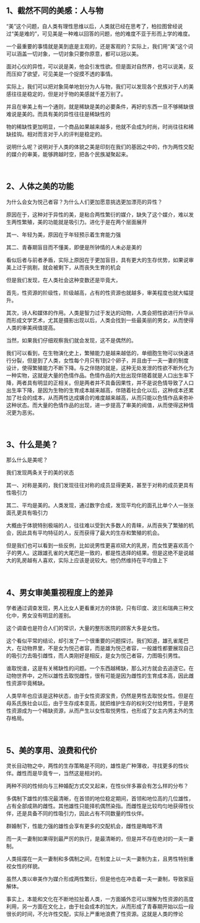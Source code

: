 <h2>1、截然不同的美感：人与物</h2><p data-pid="URoNFnpH">“美”这个问题，自人类有理性思维以后，人类就已经在思考了，柏拉图曾经说过“美是难的”，可见美是一种难以回答的问题，他的难度不亚于形而上学的难度。</p><p data-pid="7j0RetWk">一个最重要的事情就是美到底是主观的，还是客观的？实际上，我们用“美”这个词可以涵盖一切对象，一切对象只要你原意，都可以冠以美。</p><p data-pid="4Kg4IXvG">面对心仪的异性，可以说是美，他会引发性欲。但是面对自然界，也可以说美，反而压抑了欲望，可见美是一个捉摸不透的事情。</p><p data-pid="8CknCK5K">实际上，我们可以把对象简单地划分为人与物，我们可以发现各个民族对于人的美感往往是稳定的，但是对于物的美感就千差万别了。</p><p data-pid="Vp-pvezl">并且在审美上有一个通则，就是稀缺是美的必要条件，再好的东西一旦不够稀缺很难说是美的。而具有美的异性往往是稀缺性的</p><p data-pid="Qfv36I2q">物的稀缺性更加明显，一个商品如果越来越多，他就不会成为时尚，时尚往往和稀缺挂钩。相对而言对于人的评判是稳定的。</p><p data-pid="pXSVR6Gd">说明什么呢？说明对于人类的体貌之美是印刻在我们的基因之中的，作为两性交配的媒介的审美，能够跨越时空，把各个民族凝聚起来。</p><p><br></p><h2>2、人体之美的功能</h2><p data-pid="oQhFE6c3">为什么会女为悦己者容？为什么人们更加愿意挑选更加漂亮的异性？</p><p data-pid="yeoupn-4">原因在于，这种对于异性的美，是粘合两性繁衍的媒介，缺失了这个媒介，难以发生两性繁殖，美的功能就是吸引力。进化于是在两个层面展开</p><p data-pid="u43QL29q">其一、年轻为美，原因在于年轻预示着生育能力强</p><p data-pid="rDDdYAz8">其二、青春期盲目而不懂美，即便是所钟情的人未必是美的</p><p data-pid="OJW4pAup">看似后者与前者矛盾，实际上原因在于更加盲目，具有更大的生存优势，如果说审美上过于挑剔，就会被剩下，从而丧失生育的机会</p><p data-pid="emBfiVcf">但是我们发现，在人类社会这种变数还是毕竟大，</p><p data-pid="tNmcB2v_">首先，性资源的阶级性，阶级越高，占有的性资源也就越多，审美程度也就大幅提升。</p><p data-pid="fhGLSBSF">其次，诗人和媒体的作用。人类是智力过于发达的动物，人类会把性欲进行升华从而形成文学艺术，尤其是摄影出现以后，人类会找到一些最美丽的男女，从而使得人类的审美阀值提高。</p><p data-pid="UllLhRo6">当然，如果我们仔细观察我们就会发现，这不是偶然的。</p><p data-pid="TyhKaBFq">我们可以看到，在生物演化史上，繁殖能力是越来越低的，单细胞生物可以快速进行分裂，但是到了人类，女性每个月只有1到2个卵子，并且由于一夫一妻的制度设计，使得繁殖能力不断下降。与之伴随的就是，这种无处发泄的性欲不断外化为一种实物，这就是大量的色情作品。色情作品的大批出现伴随着就是人口出生率下降，两者具有明显的正相关。但是两者并不具备因果性，并不是说色情导致了人口出生率下降，是因为生物的生育成本越来越高，伴随着社会化以后，这种成本还累加了社会的成本，从而两性达成媾合的难度越来越高，从而只能以色情作品来弥补这种状态。而大量的色情作品的出现，进一步提高了审美的阀值，从而使得这种情况更为恶劣。</p><p><br></p><h2>3、什么是美？</h2><p data-pid="68pDRn6l">那么什么是美呢？</p><p data-pid="v66vWixM">我们发现两条关于的美的状态</p><p data-pid="kxPFL1_L">其一、对称是美的，我们发现往往对称的成员显得更美，甚至于对称的成员更具有性吸引力</p><p data-pid="R9-rXMxW">其二、平均是美的。人类发现，通过数字合成，发现平均化的面孔比单个人一张张面孔更具有吸引力</p><p data-pid="qo8nIbTM">大概由于体貌特别极端的人，往往难以受到大多数人的青睐，从而丧失了繁殖的机会，因此具有平均特征的人，反而获得了最大的生存和繁殖的机会。</p><p data-pid="dPn90Fsw">但是我们也可以看到一些反例，比如说男性更喜欢硕大的乳房，而女性更喜欢高个子的男人。这跟雄孔雀的大尾巴是一致的，都是性选择的结果。但是这绝不是说越大的乳房越有人喜欢，实际上应该是说较大。他仍然维持在平均值上下</p><p><br></p><h2>4、男女审美重视程度上的差异</h2><p data-pid="slHUfOhg">学者通过调查发现，男人比女人更看重对方的体貌，只有印度、波兰和瑞典三种文化中，男女没有明显的差别。</p><p data-pid="QLj7PPft">这个调查也是符合人们的常识，大量的整形医院的顾客大多是女性。</p><p data-pid="uadL276_">这个看似平常的结论，却引发了一个很重要的问题探讨。我们知道，雄孔雀尾巴大，在动物界里，不是女为悦己者容，而是雄为悦己者容，一般雄性都要展现自己的吸引力去吸引雌性，而人类刚好是相反，是女为悦己者容，力图吸引男性。</p><p data-pid="aF1i1_CS">谁取悦谁，这是有关稀缺性的问题。一个东西越稀缺，那么对方就会去追逐它。在动物世界中，之所以雄性去取悦雌性，很有可能是因为雌性的生育成本高，因此雌性资源毕竟稀缺。</p><p data-pid="Y5_ZsOlx">人类早年也应该是这种状态，由于女性资源宝贵，仍然是男性去取悦女性。但是在母系氏族社会以后，由于生存成本变高，就把维护生存的权利交付给男性，于是男性资源成为一个稀缺资源，从而产生以女性取悦男性，也形成了女主内男主外的生存格局。</p><p><br></p><h2>5、美的享用、浪费和代价</h2><p data-pid="BnnFy7j5">灵长目动物之中，两性的生存策略是不同的，雄性是广种薄收，寻找更多的性伙伴。雌性而是毕竟专一，当然这是相对的。</p><p data-pid="6BuIa1Dg">两种不同的性倾向与三种婚配方式交叉起来，在性伙伴多寡会有怎么样的分布？</p><p data-pid="YW6p5FV9">多偶制下雄性的情况最清晰，在首领的地位稳定期间，首领和地位高的几位雄性，占有全部成熟的雌性。其他雄性只能择机偶然染指。而雌性是比较均匀地获得性伙伴，还是具备不同的性吸引力，因此占有不同数量的性伙伴。</p><p data-pid="ToLBGLVb">群婚制下，性能力强的雄性会享有更多的交配机会，雌性是晦暗不清</p><p data-pid="2jacaaPX">而一夫一妻制如果得到最严厉的执行，是最清晰的，但是并不存在绝对的一夫一妻制。</p><p data-pid="h33t-mGf">人类摇摆在一夫一妻制和多偶制之间，在制度上以一夫一妻制为主，且男性特别重视女性的样貌。</p><p data-pid="qoWJ5LWY">虽然人类以审美作为媒介形成两性繁衍，但是他也在冲击着一夫一妻制，导致家庭解体。</p><p data-pid="bktPG13o">事实上，本能和文化在不断地拉扯着人类，一方面婚外恋可以理解为性资源的高度利用，另一方面在文化上，由于社会成本的加大，从而形成了青春期开始以后一段很长的时间，不允许性交配，实际上严重地浪费了性资源。这就是人类的悖论</p><p></p>